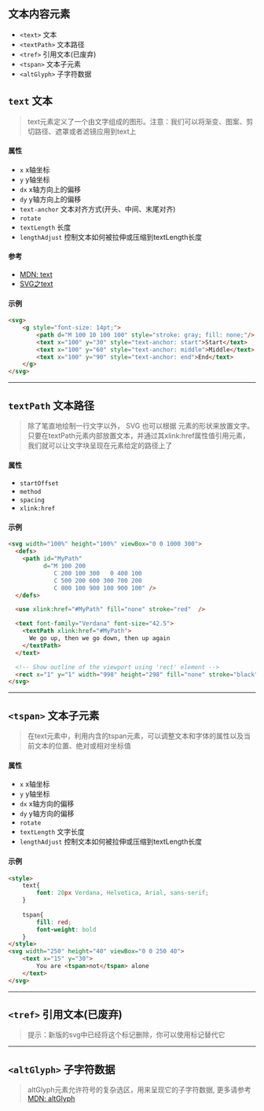 ## 文本内容元素
- `<text>` 文本
- `<textPath>` 文本路径
- `<tref>` 引用文本(已废弃)
- `<tspan>` 文本子元素
- `<altGlyph>` 子字符数据


## `text` 文本
>text元素定义了一个由文字组成的图形。注意：我们可以将渐变、图案、剪切路径、遮罩或者滤镜应用到text上

#### 属性
- `x` x轴坐标
- `y` y轴坐标
- `dx` x轴方向上的偏移
- `dy` y轴方向上的偏移
- `text-anchor` 文本对齐方式(开头、中间、末尾对齐)
- `rotate` 
- `textLength` 长度
- `lengthAdjust` 控制文本如何被拉伸或压缩到textLength长度

#### 参考
- [MDN: text](https://developer.mozilla.org/zh-CN/docs/Web/SVG/Element/text)
- [SVG之text](https://segmentfault.com/a/1190000009293590)

#### 示例
````html
<svg>
    <g style="font-size: 14pt;">
        <path d="M 100 10 100 100" style="stroke: gray; fill: none;"/>
        <text x="100" y="30" style="text-anchor: start">Start</text>
        <text x="100" y="60" style="text-anchor: middle">Middle</text>
        <text x="100" y="90" style="text-anchor: end">End</text>
    </g>
</svg>
````

---

## `textPath` 文本路径
>除了笔直地绘制一行文字以外， SVG 也可以根据 <path> 元素的形状来放置文字。 只要在textPath元素内部放置文本，并通过其xlink:href属性值引用<path>元素，我们就可以让文字块呈现在<path>元素给定的路径上了

#### 属性
- `startOffset`
- `method`
- `spacing`
- `xlink:href`


#### 示例
````html
<svg width="100%" height="100%" viewBox="0 0 1000 300">
  <defs>
    <path id="MyPath"
          d="M 100 200 
             C 200 100 300   0 400 100
             C 500 200 600 300 700 200
             C 800 100 900 100 900 100" />
  </defs>

  <use xlink:href="#MyPath" fill="none" stroke="red"  />

  <text font-family="Verdana" font-size="42.5">
    <textPath xlink:href="#MyPath">
      We go up, then we go down, then up again
    </textPath>
  </text>

  <!-- Show outline of the viewport using 'rect' element -->
  <rect x="1" y="1" width="998" height="298" fill="none" stroke="black" stroke-width="2" />
</svg>
````

---

## `<tspan>` 文本子元素
>在text元素中，利用内含的tspan元素，可以调整文本和字体的属性以及当前文本的位置、绝对或相对坐标值

#### 属性
- `x` x轴坐标
- `y` y轴坐标
- `dx` x轴方向的偏移
- `dy` y轴方向的偏移
- `rotate`
- `textLength` 文字长度
- `lengthAdjust` 控制文本如何被拉伸或压缩到textLength长度

#### 示例
````html
<style>
    text{
        font: 20px Verdana, Helvetica, Arial, sans-serif;
    }
    
    tspan{
        fill: red;
        font-weight: bold
    }
</style>
<svg width="250" height="40" viewBox="0 0 250 40">
    <text x="15" y="30">
        You are <tspan>not</tspan> alone
    </text>
</svg>
````


---

## `<tref>` 引用文本(已废弃)
>提示：新版的svg中已经将<tref>这个标记删除，你可以使用<use>标记替代它

---

## `<altGlyph>` 子字符数据
>altGlyph元素允许符号的复杂选区，用来呈现它的子字符数据, 更多请参考[MDN: altGlyph](https://developer.mozilla.org/zh-CN/docs/Web/SVG/Element/altGlyph)

